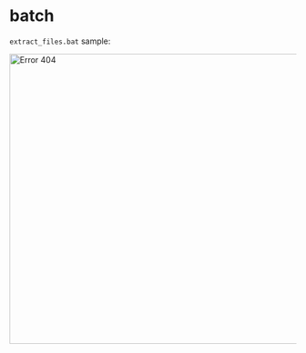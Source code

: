 # batch
`extract_files.bat` sample:

<a href="http://www.google.com" target="_blank">
  <img width="599" height="510" border="0" alt="Error 404" src="https://s9.gifyu.com/images/sample75532dfa3da1d08d.gif"/>
</a>

